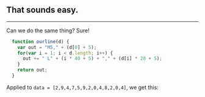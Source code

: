 <!-- .slide: data-state="can-we" -->
## That sounds easy.

***

Can we do the same thing? Sure!
```javascript
  function ourline(d) {
    var out = "M5," + (d[0] + 5);
    for(var i = 1; i < d.length; i++) {
      out += " L" + (i * 40 + 5) + "," + (d[i] * 20 + 5);
    }
    return out;
  }
```

Applied to ```data = [2,9,4,7,5,9,2,0,4,8,2,0,4]```, we get this:

<svg width="600" height="400" class="can-we">
</svg>

